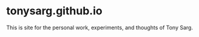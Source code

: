 tonysarg.github.io
=====================
This is site for the personal work, experiments, and thoughts of Tony Sarg.
